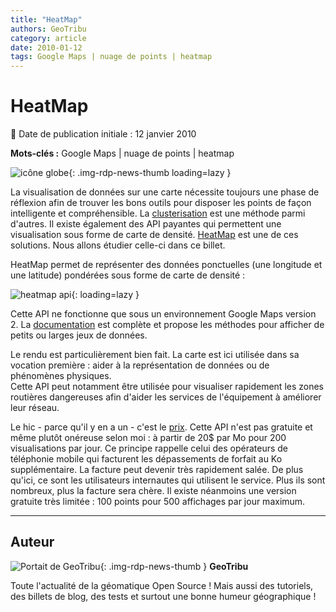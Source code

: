 ```yaml
---
title: "HeatMap"
authors: GeoTribu
category: article
date: 2010-01-12
tags: Google Maps | nuage de points | heatmap
---
```


# HeatMap

:calendar: Date de publication initiale : 12 janvier 2010

**Mots-clés :** Google Maps | nuage de points | heatmap

![icône globe](https://cdn.geotribu.fr/img/internal/icons-rdp-news/world.png){: .img-rdp-news-thumb loading=lazy }

La visualisation de données sur une carte nécessite toujours une phase de réflexion afin de trouver les bons outils pour disposer les points de façon intelligente et compréhensible. La [clusterisation](http://geotribu.net/node/125) est une méthode parmi d'autres. Il existe également des API payantes qui permettent une visualisation sous forme de carte de densité. [HeatMap](http://www.heatmapapi.com/) est une de ces solutions. Nous allons étudier celle-ci dans ce billet.

HeatMap permet de représenter des données ponctuelles (une longitude et une latitude) pondérées sous forme de carte de densité :  

![heatmap api](https://cdn.geotribu.fr/img/articles-blog-rdp/capture-ecran/heatmapapi1.png "heatmap api"){: loading=lazy }

Cette API ne fonctionne que sous un environnement Google Maps version 2. La [documentation](http://www.heatmapapi.com/Documentation.aspx) est complète et propose les méthodes pour afficher de petits ou larges jeux de données.

Le rendu est particulièrement bien fait. La carte est ici utilisée dans sa vocation première : aider à la représentation de données ou de phénomènes physiques.  
Cette API peut notamment être utilisée pour visualiser rapidement les zones routières dangereuses afin d'aider les services de l'équipement à améliorer leur réseau.

Le hic - parce qu'il y en a un - c'est le [prix](http://www.heatmapapi.com/FAQ.aspx). Cette API n'est pas gratuite et même plutôt onéreuse selon moi : à partir de 20$ par Mo pour 200 visualisations par jour. Ce principe rappelle celui des opérateurs de téléphonie mobile qui facturent les dépassements de forfait au Ko supplémentaire. La facture peut devenir très rapidement salée. De plus qu'ici, ce sont les utilisateurs internautes qui utilisent le service. Plus ils sont nombreux, plus la facture sera chère. Il existe néanmoins une version gratuite très limitée : 100 points pour 500 affichages par jour maximum.

----

## Auteur

![Portait de GeoTribu](https://cdn.geotribu.fr/img/internal/charte/geotribu\_logo\_64x64.png){: .img-rdp-news-thumb }
**GeoTribu**

Toute l'actualité de la géomatique Open Source ! Mais aussi des tutoriels, des billets de blog, des tests et surtout une bonne humeur géographique !
